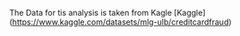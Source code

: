The Data for tis analysis is taken from Kagle 
[Kaggle] (https://www.kaggle.com/datasets/mlg-ulb/creditcardfraud)
